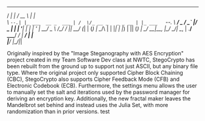  _____ _                   _____                  _        
/  ___| |                 /  __ \                | |       
\ `--.| |_ ___  __ _  ___ | /  \/_ __ _   _ _ __ | |_ ___  
 `--. \ __/ _ \/ _` |/ _ \| |   | '__| | | | '_ \| __/ _ \ 
/\__/ / ||  __/ (_| | (_) | \__/\ |  | |_| | |_) | || (_) |
\____/ \__\___|\__, |\___/ \____/_|   \__, | .__/ \__\___/ 
                __/ |                  __/ | |             
               |___/                  |___/|_|             

Originally inspired by the "Image Steganography with AES Encryption" project created in my Team Software Dev class at NWTC,
StegoCrypto has been rebuilt from the ground up to support not just ASCII, but any binary file type. Where the original
project only supported Cipher Block Chaining (CBC), StegoCrypto also supports Cipher Feedback Mode (CFB) and Electronic 
Codebook (ECB). Furthermore, the settings menu allows the user to manually set the salt and iterations used by the password 
manager for deriving an encryption key. Additionally, the new fractal maker leaves the Mandelbrot set behind and instead
uses the Julia Set, with more randomization than in prior versions.
test
